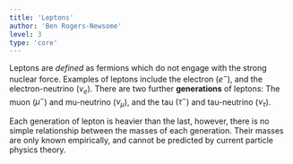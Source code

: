 ```yaml
---
title: 'Leptons'
author: 'Ben Rogers-Newsome'
level: 3
type: 'core'
---
```


Leptons are *defined* as fermions which do not engage with the strong nuclear force. Examples of leptons include the electron ($e^-$), and the electron-neutrino ($\nu_e$). There are two further **generations** of leptons: The muon ($\mu^-$) and mu-neutrino ($\nu_\mu$), and the tau $(\tau^-$) and tau-neutrino ($\nu_\tau$).

Each generation of lepton is heavier than the last, however, there is no simple relationship between the masses of each generation. Their masses are only known empirically, and cannot be predicted by current particle physics theory.
